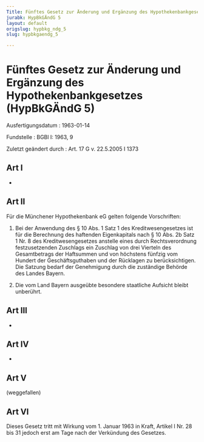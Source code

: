 ```yaml
---
Title: Fünftes Gesetz zur Änderung und Ergänzung des Hypothekenbankgesetzes
jurabk: HypBkGÄndG 5
layout: default
origslug: hypbkg_ndg_5
slug: hypbkgaendg_5

---
```


# Fünftes Gesetz zur Änderung und Ergänzung des Hypothekenbankgesetzes (HypBkGÄndG 5)

Ausfertigungsdatum
:   1963-01-14

Fundstelle
:   BGBl I: 1963, 9

Zuletzt geändert durch
:   Art. 17 G v. 22.5.2005 I 1373


## Art I

-


## Art II

Für die Münchener Hypothekenbank eG gelten folgende Vorschriften:

1.  Bei der Anwendung des § 10 Abs. 1 Satz 1 des Kreditwesengesetzes ist für die Berechnung des haftenden Eigenkapitals nach § 10 Abs. 2b Satz 1 Nr. 8 des Kreditwesengesetzes anstelle eines durch Rechtsverordnung festzusetzenden Zuschlags ein Zuschlag von drei Vierteln des Gesamtbetrags der Haftsummen und von höchstens fünfzig vom Hundert der Geschäftsguthaben und der Rücklagen zu berücksichtigen. Die Satzung bedarf der Genehmigung durch die zuständige Behörde des Landes Bayern.


2.  Die vom Land Bayern ausgeübte besondere staatliche Aufsicht bleibt unberührt.





## Art III

-


## Art IV

-


## Art V

(weggefallen)


## Art VI

Dieses Gesetz tritt mit Wirkung vom 1. Januar 1963 in Kraft,
Artikel I Nr. 28 bis 31              jedoch erst am Tage nach der Verkündung des Gesetzes.

